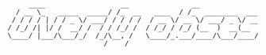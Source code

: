 <pre align="center">     ____                  __               __                                 __                           _                                    ___                                               __      
  / __ \_   _____  _____/ /_  __   ____  / /_  ________  _____________  ____/ /  _      __   ____ _____  (_)___ ___  ___       _________  ____/ (_)___  ____ _   ____     _________  ____  _____/ /______
 / / / / | / / _ \/ ___/ / / / /  / __ \/ __ \/ ___/ _ \/ ___/ ___/ _ \/ __  /  | | /| / /  / __ `/ __ \/ / __ `__ \/ _ \     / ___/ __ \/ __  / / __ \/ __ `/  / __ \   / ___/ __ \/ __ \/ ___/ __/ ___/
/ /_/ /| |/ /  __/ /  / / /_/ /  / /_/ / /_/ (__  )  __(__  |__  )  __/ /_/ /   | |/ |/ /  / /_/ / / / / / / / / / /  __/    / /__/ /_/ / /_/ / / / / / /_/ /  / / / /  (__  ) /_/ / /_/ / /  / /_(__  ) 
\____/ |___/\___/_/  /_/\__, /   \____/_.___/____/\___/____/____/\___/\__,_/    |__/|__/   \__,_/_/ /_/_/_/ /_/ /_/\___( )   \___/\____/\__,_/_/_/ /_/\__, /  /_/ /_/  /____/ .___/\____/_/   \__/____/  
                       /____/                                                                                          |/                            /____/                /_/                           
</pre>
